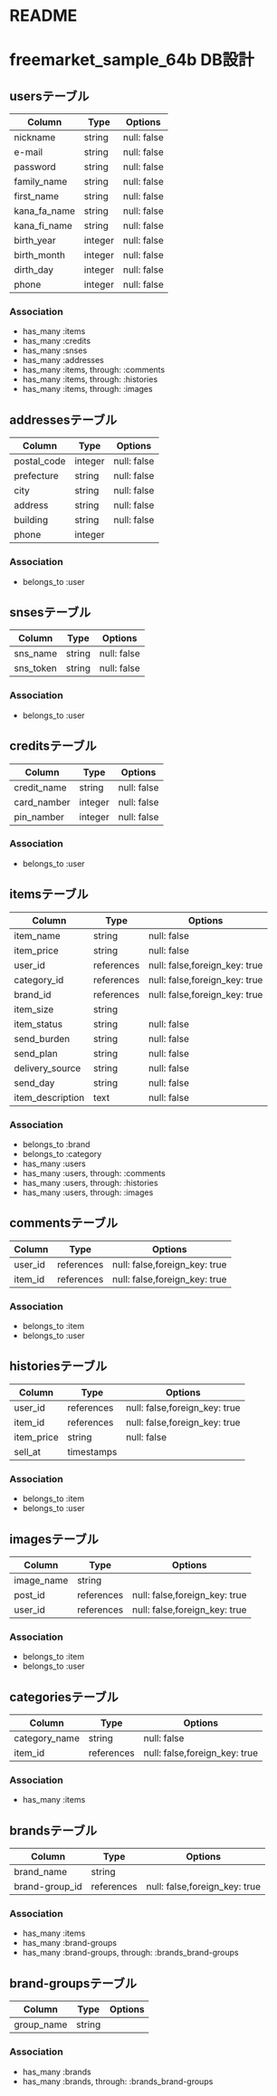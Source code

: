 # README

# freemarket_sample_64b DB設計
## usersテーブル
|Column|Type|Options|
|------|----|-------|
|nickname|string|null: false|
|e-mail|string|null: false|
|password|string|null: false|
|family_name|string|null: false|
|first_name|string|null: false|
|kana_fa_name|string|null: false|
|kana_fi_name|string|null: false|
|birth_year|integer|null: false|
|birth_month|integer|null: false|
|dirth_day|integer|null: false|
|phone|integer|null: false|
### Association
- has_many :items
- has_many :credits
- has_many :snses
- has_many :addresses
- has_many :items, through: :comments
- has_many :items, through: :histories
- has_many :items, through: :images

## addressesテーブル
|Column|Type|Options|
|------|----|-------|
|postal_code|integer|null: false|
|prefecture|string|null: false|
|city|string|null: false|
|address|string|null: false|
|building|string|null: false|
|phone|integer||
### Association
- belongs_to :user

## snsesテーブル
|Column|Type|Options|
|------|----|-------|
|sns_name|string|null: false|
|sns_token|string|null: false|
### Association
- belongs_to :user

## creditsテーブル
|Column|Type|Options|
|------|----|-------|
|credit_name|string|null: false|
|card_namber|integer|null: false|
|pin_namber|integer|null: false|
### Association
- belongs_to :user

## itemsテーブル
|Column|Type|Options|
|------|----|-------|
|item_name|string|null: false|
|item_price|string|null: false|
|user_id|references|null: false,foreign_key: true|
|category_id|references|null: false,foreign_key: true|
|brand_id|references|null: false,foreign_key: true|
|item_size|string||
|item_status|string|null: false|
|send_burden|string|null: false|
|send_plan|string|null: false|
|delivery_source|string|null: false|
|send_day|string|null: false|
|item_description|text|null: false|
### Association
- belongs_to :brand
- belongs_to :category
- has_many :users
- has_many :users, through: :comments
- has_many :users, through: :histories
- has_many :users, through: :images

## commentsテーブル
|Column|Type|Options|
|------|----|-------|
|user_id|references|null: false,foreign_key: true|
|item_id|references|null: false,foreign_key: true|
### Association
- belongs_to :item
- belongs_to :user

## historiesテーブル
|Column|Type|Options|
|------|----|-------|
|user_id|references|null: false,foreign_key: true|
|item_id|references|null: false,foreign_key: true|
|item_price|string|null: false|
|sell_at|timestamps||
### Association
- belongs_to :item
- belongs_to :user

## imagesテーブル
|Column|Type|Options|
|------|----|-------|
|image_name|string||
|post_id|references|null: false,foreign_key: true|
|user_id|references|null: false,foreign_key: true|
### Association
- belongs_to :item
- belongs_to :user

## categoriesテーブル
|Column|Type|Options|
|------|----|-------|
|category_name|string|null: false|
|item_id|references|null: false,foreign_key: true|
### Association
- has_many :items

## brandsテーブル
|Column|Type|Options|
|------|----|-------|
|brand_name|string||
|brand-group_id|references|null: false,foreign_key: true|
### Association
- has_many :items
- has_many :brand-groups
- has_many :brand-groups, through: :brands_brand-groups

## brand-groupsテーブル
|Column|Type|Options|
|------|----|-------|
|group_name|string||
### Association
- has_many :brands
- has_many :brands, through: :brands_brand-groups